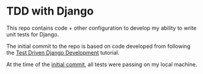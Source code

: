 # TDD with Django

This repo contains code + other configuration to develop my ability
to write unit tests for Django.

The initial commit to the repo is based on code developed from 
following the 
[Test Driven Django Development](https://test-driven-django-development.readthedocs.io/en/latest/index.html)
tutorial.

At the time of the [initial commit](https://github.com/thomasbridge74/djangotdd/releases/tag/v1.0), all tests were passing on my
local machine.